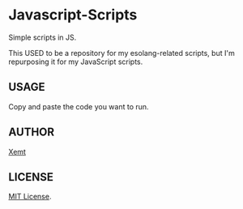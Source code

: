 # Javascript-Scripts
Simple scripts in JS.

This USED to be a repository for my esolang-related scripts, but I'm repurposing it for my JavaScript scripts.
## USAGE
Copy and paste the code you want to run.
## AUTHOR
[Xemt](https://github.com/Xemt)
## LICENSE
[MIT License](https://choosealicense.com/licenses/mit/).
